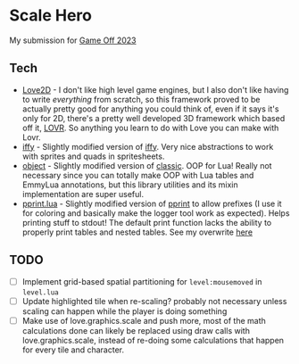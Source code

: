 # Scale Hero

My submission for [Game Off 2023](https://itch.io/jam/game-off-2023)

## Tech

- [Love2D](love2d.org/) - I don't like high level game engines, but I also don't like having to write *everything* from scratch, so this framework proved to be actually pretty good for anything you could think of, even if it says it's only for 2D, there's a pretty well developed 3D framework which based off it, [LOVR](https://github.com/bjornbytes/lovr). So anything you learn to do with Love you can make with Lovr.
- [iffy](./lib/iffy.lua) - Slightly modified version of [iffy](https://github.com/besnoi/iffy). Very nice abstractions to work with sprites and quads in spritesheets.
- [object](./lib/object.lua) - Slightly modified version of [classic](https://github.com/rxi/classic). OOP for Lua! Really not necessary since you can totally make OOP with Lua tables and EmmyLua annotations, but this library utilities and its mixin implementation  are super useful.
- [pprint.lua](./lib/pprint.lua) - Slightly modified version of [pprint](https://github.com/jagt/pprint.lua) to allow prefixes (I use it for coloring and basically make the logger tool work as expected). Helps printing stuff to stdout! The default print function lacks the ability to properly print tables and nested tables. See my overwrite [here](./src/__setup.lua#L10)

## TODO

- [ ] Implement grid-based spatial partitioning for `level:mousemoved` in `level.lua`
- [ ] Update highlighted tile when re-scaling? probably not necessary unless scaling can happen while the player is doing something
- [ ] Make use of love.graphics.scale and push more, most of the math calculations done can likely be replaced using draw calls with love.graphics.scale, instead of re-doing some calculations that happen for every tile and character.